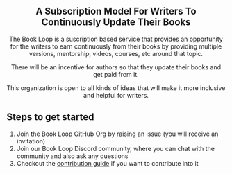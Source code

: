 <div align="center">
  <h2> A Subscription Model For Writers To Continuously Update Their Books</h2>
  <p> The Book Loop is a suscription based service that provides an opportunity for the writers to earn continuously from their books by providing multiple versions, mentorship, videos, courses, etc around that topic.</p>
  <p> There will be an incentive for authors so that they update their books and get paid from it. </p>
  <p>This organization is open to all kinds of ideas that will make it more inclusive and helpful for writers.</p>
</div>

<h2>Steps to get started</h2>

<ol>
    <li>Join the Book Loop GitHub Org by raising an issue (you will receive an invitation)</li>
    <li> Join our Book Loop Discord community, where you can chat with the community and also ask any questions</li>
    <li> Checkout the <a href="https://github.com/Book-Loop/.github/blob/main/CONTRIBUTING.md">contribution guide</a> if you want to contribute into it</li>
</ol>
